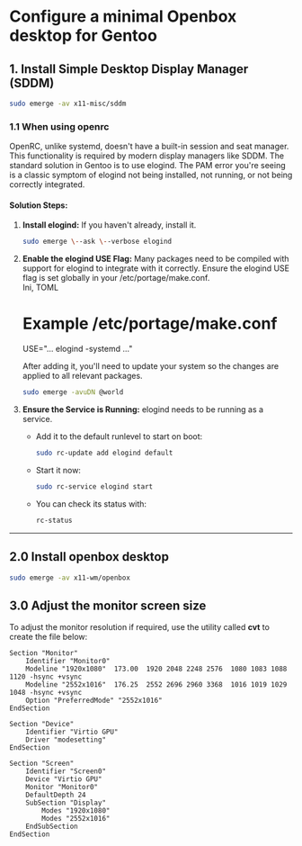 # Configure a minimal Openbox desktop for Gentoo

## 1. Install Simple Desktop Display Manager (SDDM)
```Bash
sudo emerge -av x11-misc/sddm
```
### 1.1 When using openrc

OpenRC, unlike systemd, doesn't have a built-in session and seat manager. This functionality is required by modern display managers like SDDM. The standard solution in Gentoo is to use elogind. The PAM error you're seeing is a classic symptom of elogind not being installed, not running, or not being correctly integrated.

#### **Solution Steps:**

1. **Install elogind:** If you haven't already, install it.  
   ```Bash  
   sudo emerge \--ask \--verbose elogind
   ```

2. **Enable the elogind USE Flag:** Many packages need to be compiled with support for elogind to integrate with it correctly. Ensure the elogind USE flag is set globally in your /etc/portage/make.conf.  
   Ini, TOML  
   # Example /etc/portage/make.conf  

   USE\="... elogind \-systemd ..."

   After adding it, you'll need to update your system so the changes are applied to all relevant packages.  
   ```Bash  
   sudo emerge -avuDN @world
   ```

4. **Ensure the Service is Running:** elogind needs to be running as a service.  
   * Add it to the default runlevel to start on boot:  
     ```Bash  
     sudo rc-update add elogind default
     ```

   * Start it now:  
     ```Bash  
     sudo rc-service elogind start
     ```

   * You can check its status with:  
     ```Bash  
     rc-status
     ```
---

## 2.0 Install openbox desktop

```Bash
sudo emerge -av x11-wm/openbox
```


## 3.0 Adjust the monitor screen size

To adjust the monitor resolution if required, use the utility called **cvt** to create the file below:

```
Section "Monitor"
    Identifier "Monitor0"
    Modeline "1920x1080"  173.00  1920 2048 2248 2576  1080 1083 1088 1120 -hsync +vsync
    Modeline "2552x1016"  176.25  2552 2696 2960 3368  1016 1019 1029 1048 -hsync +vsync
    Option "PreferredMode" "2552x1016"
EndSection

Section "Device"
    Identifier "Virtio GPU"
    Driver "modesetting"
EndSection

Section "Screen"
    Identifier "Screen0"
    Device "Virtio GPU"
    Monitor "Monitor0"
    DefaultDepth 24
    SubSection "Display"
        Modes "1920x1080"
        Modes "2552x1016"
    EndSubSection
EndSection

```
